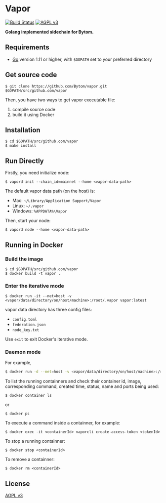 Vapor
======

[![Build Status](https://travis-ci.org/Bytom/vapor.svg)](https://travis-ci.org/Bytom/vapor) [![AGPL v3](https://img.shields.io/badge/license-AGPL%20v3-brightgreen.svg)](./LICENSE)

**Golang implemented sidechain for Bytom.**

## Requirements

- [Go](https://golang.org/doc/install) version 1.11 or higher, with `$GOPATH` set to your preferred directory

## Get source code

```
$ git clone https://github.com/Bytom/vapor.git $GOPATH/src/github.com/vapor
```

Then, you have two ways to get vapor executable file:

1. compile source code
2. build it using Docker

## Installation

```
$ cd $GOPATH/src/github.com/vapor
$ make install
```

## Run Directly

Firstly, you need initialize node:

```
$ vapord init --chain_id=mainnet --home <vapor-data-path>
```

The default vapor data path (on the host) is:
+ Mac: `~/Library/Application Support/Vapor`
+ Linux: `~/.vapor`
+ Windows: `%APPDATA%\Vapor`

Then, start your node:

```
$ vapord node --home <vapor-data-path>
```

## Running in Docker

### Build the image

```
$ cd $GOPATH/src/github.com/vapor
$ docker build -t vapor .
```

### Enter the iterative mode

```
$ docker run -it --net=host -v <vapor/data/directory/on/host/machine>:/root/.vapor vapor:latest
```

vapor data directory has three config files:

- `config.toml`
- `federation.json`
- `node_key.txt`

Use `exit` to exit Docker's iterative mode.

### Daemon mode

For example,

```bash
$ docker run -d --net=host -v <vapor/data/directory/on/host/machine>:/root/.vapor vapor:latest vapord node --web.closed --auth.disable
```

To list the running containners and check their container id, image, corresponding command, created time, status, name and ports being used:

```
$ docker container ls
```

or

```
$ docker ps
```

To execute a command inside a containner, for example:

```
$ docker exec -it <containerId> vaporcli create-access-token <tokenId>
```

To stop a running containner:

```
$ docker stop <containerId>
```

To remove a containner:

```
$ docker rm <containerId>
```

## License

[AGPL v3](./LICENSE)
